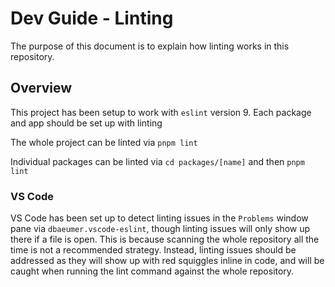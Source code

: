 # Dev Guide - Linting

The purpose of this document is to explain how linting works in this repository.

## Overview

This project has been setup to work with `eslint` version 9.  Each package and app should be set up with linting

The whole project can be linted via `pnpm lint`

Individual packages can be linted via `cd packages/[name]` and then `pnpm lint` 

### VS Code

VS Code has been set up to detect linting issues in the `Problems` window pane via `dbaeumer.vscode-eslint`,  though linting issues will only show up there if a file is open.  This is because scanning the whole repository all the time is not a recommended strategy.  Instead, linting issues should be addressed as they will show up with red squiggles inline in code, and will be caught when running the lint command against the whole repository.